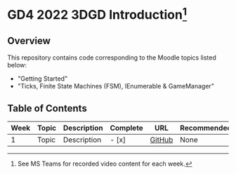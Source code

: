 # GD4 2022 3DGD Introduction[^1]

## Overview ##
This repository contains code corresponding to the Moodle topics listed below:
- "Getting Started"
- "Ticks, Finite State Machines (FSM), IEnumerable & GameManager"

## Table of Contents ##
| Week | Topic | Description | Complete | URL | Recommended | 
| ---------------- | --------------- | --------------- | --------------- | --------------- | --------------- |
| 1 | Topic | Description | - [x] | [GitHub](https://github.com/nmcguinness/GD4_2022_3DGD_Introduction.git) | None | 

[^1]: See MS Teams for recorded video content for each week.